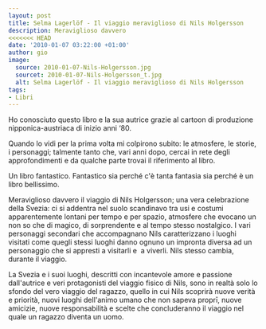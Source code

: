 ```yaml
---
layout: post
title: Selma Lagerlöf - Il viaggio meraviglioso di Nils Holgersson
description: Meraviglioso davvero
<<<<<<< HEAD
date: '2010-01-07 03:22:00 +01:00'
author: gio
image:
  source: 2010-01-07-Nils-Holgersson.jpg
  sourcet: 2010-01-07-Nils-Holgersson_t.jpg
  alt: Selma Lagerlöf - Il viaggio meraviglioso di Nils Holgersson
tags:
- Libri
---
```


Ho conosciuto questo libro e la sua autrice grazie al cartoon di produzione nipponica-austriaca di inizio anni ‘80.

Quando lo vidi per la prima volta mi colpirono subito: le atmosfere, le storie, i personaggi; talmente tanto che, vari anni dopo, cercai in rete degli approfondimenti e da qualche parte trovai il riferimento al libro.

Un libro fantastico. Fantastico sia perché c'è tanta fantasia sia perché è un libro bellissimo.

Meraviglioso davvero il viaggio di Nils Holgersson; una vera celebrazione della Svezia: ci si addentra nel suolo scandinavo tra usi e costumi apparentemente lontani per tempo e per spazio, atmosfere che evocano un non so che di magico, di sorprendente e al tempo stesso nostalgico. I vari personaggi secondari che accompagnano Nils caratterizzano i luoghi visitati come quegli stessi luoghi danno ognuno un impronta diversa ad un personaggio che si appresti a visitarli e  a viverli. Nils stesso cambia, durante il viaggio.

La Svezia e i suoi luoghi, descritti con incantevole amore e passione dall'autrice e veri protagonisti del viaggio fisico di Nils, sono in realtà solo lo sfondo del vero viaggio del ragazzo, quello in cui Nils scoprirà nuove verità e priorità, nuovi luoghi dell'animo umano che non sapeva proprī, nuove amicizie, nuove responsabilità e scelte che concluderanno il viaggio nel quale un ragazzo diventa un uomo.
